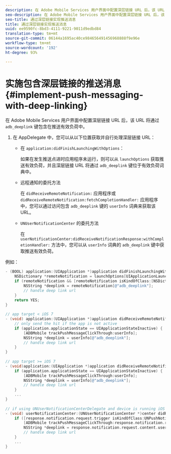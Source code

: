 ```yaml
---
description: 在 Adobe Mobile Services 用户界面中配置深层链接 URL 后，该 URL 将通过 adb_deeplink 键包含在推送有效负荷中。
seo-description: 在 Adobe Mobile Services 用户界面中配置深层链接 URL 后，该 URL 将通过 adb_deeplink 键包含在推送有效负荷中。
seo-title: 通过深层链接实现推送消息
title: 通过深层链接实现推送消息
uuid: ee9590fc-8bd3-4111-9221-9011d9edbd84
translation-type: tm+mt
source-git-commit: 06144a1695ac40ce984656491456968888f9e96e
workflow-type: tm+mt
source-wordcount: '192'
ht-degree: 93%

---
```



# 实施包含深层链接的推送消息 {#implement-push-messaging-with-deep-linking}

在 Adobe Mobile Services 用户界面中配置深层链接 URL 后，该 URL 将通过 `adb_deeplink` 键包含在推送有效负荷中。

1. 在 AppDelegate 中，您可以从以下位置获取并自行处理深层链接 URL：

   * 在 `application:didFinishLaunchingWithOptions`：

      如果在发生推送点进时应用程序未运行，则可以从 `launchOptions` 获取推送有效负荷，并且深层链接 URL 将通过 `adb_deeplink` 键位于有效负荷词典中。

   * 远程通知的委托方法

      在 `didReceiveRemoteNotification:` 应用程序或 `didReceiveRemoteNotification:fetchCompletionHandler:` 应用程序中，您可以通过访问包含 `adb_deeplink` 键的 `userInfo` 词典来获取该 URL。

   * `UNUserNotificationCenter` 的委托方法

      在 `userNotificationCenter:didReceiveNotificationResponse:withCompletionHandler:` 方法中，您可以从 `userInfo` 词典的 `adb_deeplink` 键中获取推送有效负荷。

例如：

```objective-c
- (BOOL) application:(UIApplication *)application didFinishLaunchingWithOptions:(NSDictionary *)launchOptions {
    NSDictionary *remoteNotification = launchOptions[UIApplicationLaunchOptionsRemoteNotificationKey]; 
    if (remoteNotification && [remoteNotification isKindOfClass:[NSDictionary class]]) { 
        NSString *deeplink = remoteNotification[@"adb_deeplink"]; 
        // handle deep link url 
    }
    return YES; 
} 
  
// app target < iOS 7 
- (void) application:(UIApplication *)application didReceiveRemoteNotification:(NSDictionary *)userInfo { 
    // only send the hit if the app is not active 
    if (application.applicationState == UIApplicationStateInactive) { 
        [ADBMobile trackPushMessageClickThrough:userInfo]; 
        NSString *deeplink = userInfo[@"adb_deeplink"]; 
        // handle deep link url 
    } 
} 
  
// app target >= iOS 7 
- (void)application:(UIApplication *)application didReceiveRemoteNotification:(NSDictionary *)userInfo fetchCompletionHandler:(void (^)(UIBackgroundFetchResult))completionHandler { 
    if (application.applicationState == UIApplicationStateInactive) { 
        [ADBMobile trackPushMessageClickThrough:userInfo]; 
        NSString *deeplink = userInfo[@"adb_deeplink"]; 
        // handle deep link url 
    } 
    ... 
} 
 
// if using UNUserNotificationCenterDelegate and device is running iOS 10 or newer 
- (void) userNotificationCenter:(UNUserNotificationCenter *)center didReceiveNotificationResponse:(UNNotificationResponse *)response withCompletionHandler:(void (^)(void))completionHandler { 
    if ([response.notification.request.trigger isKindOfClass:UNPushNotificationTrigger.class]) { 
        [ADBMobile trackPushMessageClickThrough:response.notification.request.content.userInfo]; 
        NSString *deeplink = response.notification.request.content.userInfo[@"adb_deeplink"]; 
        // handle deep link url  
    } 
    ... 
}
```

